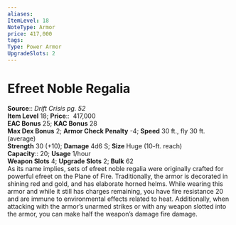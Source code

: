 ```yaml
---
aliases: 
ItemLevel: 18
NoteType: Armor
price: 417,000
tags: 
Type: Power Armor
UpgradeSlots: 2
---
```


# Efreet Noble Regalia

**Source**:: _Drift Crisis pg. 52_  
**Item Level** 18;
**Price**::  417,000  
**EAC Bonus** 25; **KAC Bonus** 28  
**Max Dex Bonus** 2; **Armor Check Penalty** -4; **Speed** 30 ft., fly 30 ft. (average)  
**Strength** 30 (+10); **Damage** 4d6 S; **Size** Huge (10-ft. reach)  
**Capacity**:: 20; **Usage** 1/hour  
**Weapon Slots** 4; **Upgrade Slots** 2; **Bulk** 62  
As its name implies, sets of efreet noble regalia were originally crafted for powerful efreet on the Plane of Fire. Traditionally, the armor is decorated in shining red and gold, and has elaborate horned helms. While wearing this armor and while it still has charges remaining, you have fire resistance 20 and are immune to environmental effects related to heat. Additionally, when attacking with the armor’s unarmed strikes or with any weapon slotted into the armor, you can make half the weapon’s damage fire damage.
